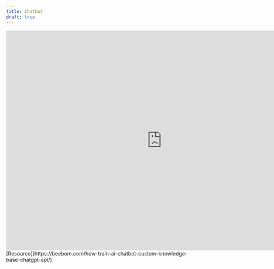 ```yaml
---
title: Chatbot
draft: true
---
```

<iframe
	src="https://dd09153-suptbot.hf.space"
	frameborder="0"
	width="850"
	height="600"
></iframe>
[Resource](https://beebom.com/how-train-ai-chatbot-custom-knowledge-base-chatgpt-api/)
